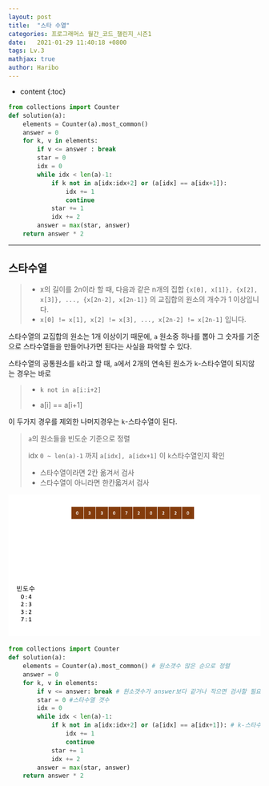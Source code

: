 ```yaml
---
layout: post
title:  "스타 수열"
categories: 프로그래머스 월간_코드_챌린지_시즌1
date:   2021-01-29 11:40:18 +0800
tags: Lv.3
mathjax: true
author: Haribo
---
```


* content
{:toc}
```python
from collections import Counter
def solution(a):
    elements = Counter(a).most_common()
    answer = 0
    for k, v in elements:
        if v <= answer : break
        star = 0
        idx = 0
        while idx < len(a)-1:
            if k not in a[idx:idx+2] or (a[idx] == a[idx+1]):
                idx += 1
                continue
            star += 1
            idx += 2
        answer = max(star, answer)
    return answer * 2
```

---









## 스타수열

> - x의 길이를 2n이라 할 때, 다음과 같은 n개의 집합 `{x[0], x[1]}, {x[2], x[3]}, ..., {x[2n-2], x[2n-1]}` 의 교집합의 원소의 개수가 1 이상입니다.
> - `x[0] != x[1], x[2] != x[3], ..., x[2n-2] != x[2n-1]` 입니다.

스타수열의 교집합의 원소는 1개 이상이기 때문에, `a` 원소중 하나를 뽑아 그 숫자를 기준으로 스타수열들을 만들어나가면 된다는 사실을 파악할 수 있다.  

스타수열의 공통원소를 `k`라고 할 때, `a`에서 2개의 연속된 원소가 `k`-스타수열이 되지않는 경우는 바로

> * `k not in a[i:i+2]`
>
> * a[i] == a[i+1]

이 두가지 경우를 제외한 나머지경우는 `k`-스타수열이 된다.

> `a`의 원소들을 빈도순 기준으로 정렬
>
> idx `0 ~ len(a)-1` 까지 `a[idx], a[idx+1]` 이 `k`스타수열인지 확인
>
> * 스타수열이라면 2칸 옮겨서 검사
> * 스타수열이 아니라면 한칸옯겨서 검사

![](/images/star/make.gif)

```python
from collections import Counter
def solution(a):
    elements = Counter(a).most_common() # 원소갯수 많은 순으로 정렬
    answer = 0
    for k, v in elements:
        if v <= answer: break # 원소갯수가 answer보다 같거나 작으면 검사할 필요없음
        star = 0 #스타수열 갯수
        idx = 0
        while idx < len(a)-1:
            if k not in a[idx:idx+2] or (a[idx] == a[idx+1]): # k-스타수열이 아닌지 검사
                idx += 1
                continue
            star += 1
            idx += 2
        answer = max(star, answer)
    return answer * 2
```

